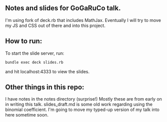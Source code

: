## Notes and slides for GoGaRuCo talk.
I'm using fork of deck.rb that includes MathJax. Eventually I will try to
move my JS and CSS out of there and into this project.

## How to run:

To start the slide server, run:

    bundle exec deck slides.rb

and hit localhost:4333 to view the slides.

## Other things in this repo:

I have notes in the notes directory (surprise!) Mostly these are from
early on in writing this talk. slides_draft.md is some old work
regarding using the binomial coefficient. I'm going to move my typed-up
version of my talk into here sometime soon.
